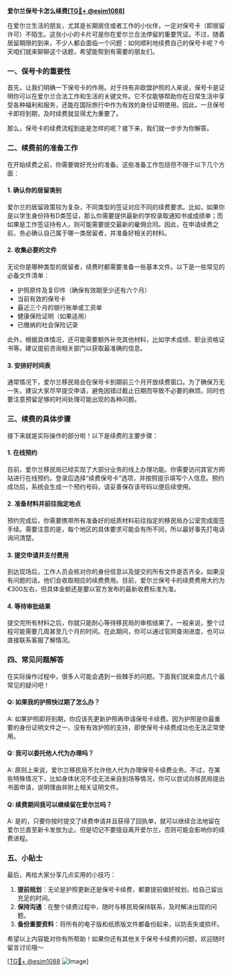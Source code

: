 **爱尔兰保号卡怎么续费[[TG💪+ @esim1088](https://t.me/s/esim1088)]**

在爱尔兰生活的朋友，尤其是长期居住或者工作的小伙伴，一定对保号卡（即居留许可）不陌生。这张小小的卡片可是你在爱尔兰合法停留的重要凭证。不过，随着居留期限的到来，不少人都会面临一个问题：如何顺利地续费自己的保号卡呢？今天咱们就来聊聊这个话题，希望能帮到有需要的朋友们。

### 一、保号卡的重要性

首先，让我们明确一下保号卡的作用。对于持有非欧盟护照的人来说，保号卡是证明你可以在爱尔兰合法工作和生活的关键文件。它不仅能够帮助你在日常生活中享受各种福利和服务，还能在国际旅行中作为有效的身份证明使用。因此，一旦保号卡即将到期，及时续费就显得尤为重要了。

那么，保号卡的续费流程到底是怎样的呢？接下来，我们就一步步为你解答。

### 二、续费前的准备工作

在开始续费之前，你需要做好充分的准备。这些准备工作包括但不限于以下几个方面：

#### 1. 确认你的居留类别

爱尔兰的居留政策较为复杂，不同类型的签证对应不同的续费要求。比如，如果你是以学生身份持有D类签证，那么你需要提供最新的学校录取通知书或成绩单；而如果是工作签证持有人，则可能需要提交最新的雇佣合同。因此，在申请续费之前，务必确认自己属于哪一类居留者，并准备好相关的材料。

#### 2. 收集必要的文件

无论你是哪种类型的居留者，续费时都需要准备一些基本文件。以下是一些常见的必备文件清单：

- 护照原件及复印件（确保有效期至少还有六个月）
- 当前有效的保号卡
- 最近三个月的银行账单或工资单
- 健康保险证明（如果适用）
- 已缴纳的社会保险记录

此外，根据具体情况，还可能需要额外补充其他材料，比如学术成绩、职业资格证书等。建议提前咨询相关部门以获取最准确的信息。

#### 3. 安排好时间表

通常情况下，爱尔兰移民局会在保号卡到期前三个月开放续费窗口。为了确保万无一失，建议大家尽早提交申请，避免因错过截止日期而导致不必要的麻烦。同时也要注意预留足够的时间处理可能出现的各种问题。

### 三、续费的具体步骤

接下来就是实际操作的部分啦！以下是续费的主要步骤：

#### 1. 在线预约

目前，爱尔兰移民局已经实现了大部分业务的线上办理功能。你需要访问其官方网站进行在线预约。登录后选择“续费保号卡”选项，并按照提示填写个人信息。预约成功后，系统会生成一个预约号码，请妥善保存该号码以便后续使用。

#### 2. 准备材料并前往指定地点

预约完成后，你需要携带所有准备好的纸质材料前往指定的移民局办公室完成面签手续。需要注意的是，每个地区的具体要求可能会有所不同，所以最好事先打电话询问清楚。

#### 3. 提交申请并支付费用

到达现场后，工作人员会核对你的身份信息以及提交的所有文件是否齐全。如果没有问题的话，他们会收取相应的续费费用。目前，爱尔兰保号卡的续费费用大约为€300左右，但具体金额还是要以官方发布的最新收费标准为准。

#### 4. 等待审批结果

提交完所有材料之后，你就只能耐心等待移民局的审核结果了。一般来说，整个过程可能需要几周甚至几个月的时间。在此期间，你可以通过官网查询进度，也可以直接联系客服了解情况。

### 四、常见问题解答

在实际操作过程中，很多人可能会遇到一些棘手的问题。下面我们就来盘点几个最常见的疑问吧！

#### Q: 如果我的护照快过期了怎么办？

A: 如果护照即将到期，你应该先更新护照再申请保号卡续费。因为护照是你最重要的身份证明文件之一，没有有效护照的支持，即使保号卡续费成功也无法正常使用。

#### Q: 我可以委托他人代为办理吗？

A: 原则上来说，爱尔兰移民局不允许他人代为办理保号卡续费业务。不过，在某些特殊情况下，比如身体状况不佳无法亲自到场等情况，你可以尝试向移民局提出书面申请，说明理由并附上相关证明文件。

#### Q: 续费期间我可以继续留在爱尔兰吗？

A: 是的，只要你按时提交了续费申请并且获得了回执单，就可以继续合法地留在爱尔兰直至新卡发放为止。但是切记不要擅自离开爱尔兰，否则可能会影响你的续费进程。

### 五、小贴士

最后，再给大家分享几点实用的小技巧：

1. **提前规划**：无论是护照更新还是保号卡续费，都要提前做好规划，给自己留出充足的时间。
2. **保持沟通**：在整个续费过程中，随时与移民局保持联系，及时解决出现的问题。
3. **备份重要资料**：将所有的电子版和纸质版文件都备份起来，以防丢失或损坏。

希望以上内容能对你有所帮助！如果你还有其他关于保号卡续费的问题，欢迎随时留言讨论哦～

[[TG💪+ @esim1088](https://t.me/s/esim1088) ![Image](https://i.postimg.cc/4NQfJmqS/Snipaste-2025-05-13-00-14-12.png)]